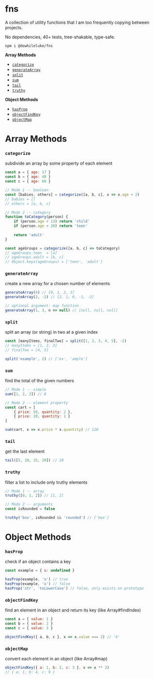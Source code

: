 # fns
A collection of utility functions that I am too frequently copying between projects.

No dependencies, 40+ tests, tree-shakable, type-safe.

```
npm i @dowhileluke/fns
```

**Array Methods**

* [`categorize`](#categorize)
* [`generateArray`](#generatearray)
* [`split`](#split)
* [`sum`](#sum)
* [`tail`](#tail)
* [`truthy`](#truthy)

**Object Methods**

* [`hasProp`](#hasprop)
* [`objectFindKey`](#objectfindkey)
* [`objectMap`](#objectmap)

# Array Methods

### `categorize`
subdivide an array by some property of each element

```js
const a = { age: 17 }
const b = { age: 40 }
const c = { age: 66 }

// Mode 1 -- boolean
const [babies, others] = categorize([a, b, c], x => x.age < 2)
// babies = []
// others = [a, b, c]

// Mode 2 -- category
function toCategory(person) {
	if (person.age < 13) return 'child'
	if (person.age < 20) return 'teen'
	
	return 'adult'
}

const ageGroups = categorize([a, b, c] => toCategory)
// ageGroups.teen  = [a]
// ageGroups.adult = [b, c]
// Object.keys(ageGroups) = ['teen', 'adult']
```

### `generateArray`
create a new array for a chosen number of elements

```js
generateArray(4) // [0, 1, 2, 3]
generateArray(2, -2) // [2, 1, 0, -1, -2]

// optional argument: map function
generateArray(1, 3, n => null) // [null, null, null]
```

### `split`
split an array (or string) in two at a given index

```js
const [manyItems, finalTwo] = split([1, 2, 3, 4, 5], -2)
// manyItems = [1, 2, 3]
// finalTwo = [4, 5]

split('example', 2) // ['ex', 'ample']
```

### `sum`
find the total of the given numbers

```js
// Mode 1 -- simple
sum([1, 2, 3]) // 6

// Mode 2 -- element property
const cart = [
	{ price: 50, quantity: 2 },
	{ price: 20, quantity: 1 }
]

sum(cart, x => x.price * x.quantity) // 120
```

### `tail`
get the last element

```js
tail([5, 10, 15, 20]) // 20
```

### `truthy`
filter a list to include only truthy elements

```js
// Mode 1 -- array
truthy([0, 1, 2]) // [1, 2]

// Mode 2 -- arguments
const isRounded = false

truthy('box', isRounded && 'rounded') // ['box']
```

# Object Methods

### `hasProp`
check if an object contains a key

```js
const example = { u: undefined }

hasProp(example, 'u') // true
hasProp(example, 'x') // false
hasProp('str', 'toLowerCase') // false, only exists on prototype
```

### `objectFindKey`
find an element in an object and return its key (like Array#findIndex)

```js
const a = { value: 1 }
const b = { value: 2 }
const c = { value: 3 }

objectFindKey({ a, b, c }, x => x.value === 2) // 'b'
```

### `objectMap`
convert each element in an object (like Array#map)

```js
objectFindKey({ a: 1, b: 2, c: 3 }, x => x ** 2)
// { a: 1, b: 4, c: 9 }
```
